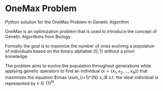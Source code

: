 # OneMax Problem

Python solution for the OneMax Problem in Genetic Algorithm

OneMax is an optimization problem that is used to introduce the concept of Genetic Algorithms from Biology.

Formally the goal is to maximize the number of ones evolving a population of individuals based on the binary alphabet $\{0, 1\}$ without a priori knowledge.

The problem aims to evolve the population throughout generations while applying genetic operators to find an individual ($x = \{x_1, x_2, ..., x_N\}$) that maximizes the equation $\max \sum_{i=1}^{N} x_i$ s.t. the ideal individual is represented by $x \in \{1\}^N$.